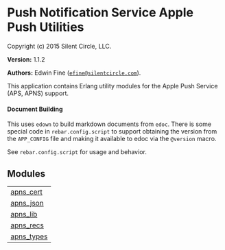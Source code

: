 

# Push Notification Service Apple Push Utilities #

Copyright (c) 2015 Silent Circle, LLC.

__Version:__ 1.1.2

__Authors:__ Edwin Fine ([`efine@silentcircle.com`](mailto:efine@silentcircle.com)).

This application contains Erlang utility modules for the Apple Push Service
(APS, APNS) support.


#### <a name="Document_Building">Document Building</a> ####

This uses `edown` to build markdown documents from `edoc`.  There is some
special code in `rebar.config.script` to support obtaining the version from the
`APP_CONFIG` file and making it available to edoc via the `@version` macro.

See `rebar.config.script` for usage and behavior.


## Modules ##


<table width="100%" border="0" summary="list of modules">
<tr><td><a href="apns_cert.md" class="module">apns_cert</a></td></tr>
<tr><td><a href="apns_json.md" class="module">apns_json</a></td></tr>
<tr><td><a href="apns_lib.md" class="module">apns_lib</a></td></tr>
<tr><td><a href="apns_recs.md" class="module">apns_recs</a></td></tr>
<tr><td><a href="apns_types.md" class="module">apns_types</a></td></tr></table>

